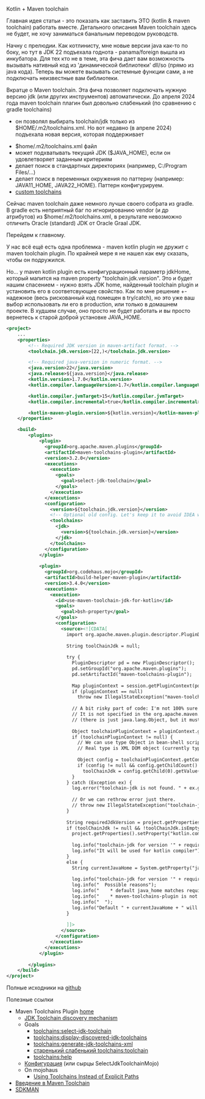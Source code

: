 
Kotlin + Maven toolchain

Главная идея статьи - это показать как заставить ЭТО (kotlin & maven toolchain) работать вместе.
Детального описания Maven toolchain здесь не будет, не хочу заниматься банальным переводом руководств.

Начну с прелюдии.
 Как котлинисту, мне новые версии java как-то по боку, но тут в JDK 22 подъехала годнота - panama/foreign вышла из инкубатора.
 Для тех кто не в теме, эта фича дает вам возможность вызывать нативный код из 'динамической библиотеки' dll/so (прямо из java кода).
 Теперь вы можете вызывать системные функции сами, а не подключать неизвестные вам библиотеки.

Вкратце о Maven toolchain.
Эта фича позволяет подключать нужную версию jdk (или других инструментов) автоматически.
 До апреля 2024 года maven toolchain плагин был довольно слабенький (по сравнению с gradle toolchains)
 - он позволял выбирать toolchain/jdk только из $HOME/.m2/toolchains.xml.
Но вот недавно (в апреле 2024) подъехала новая версия, которая поддерживает
 * $home/.m2/toolchains.xml файл
 * может подхватывать текущий JDK ($JAVA_HOME), если он удовлетворяет заданным критериям
 * делает поиск в стандартных директориях (например, C:/Program Files/...)
 * делает поиск в переменных окружения по паттерну (например: JAVA11_HOME, JAVA22_HOME). Паттерн конфигурируем.
 * [custom toolchains](https://maven.apache.org/plugins/maven-toolchains-plugin/toolchains/custom.html)

Сейчас maven toolchain даже немного лучше своего собрата из gradle.
 В gradle есть неприятный баг по игнорированию vendor (и др атрибутов) из $home/.m2/toolchains.xml,
 в результате невозможно отличить Oracle (standard) JDK от Oracle Graal JDK.


Перейдем к главному.

У нас всё ещё есть одна проблемка - maven kotlin plugin не дружит с maven toolchain plugin.
 По крайней мере я не нашел как ему сказать, чтобы он подружился. 

Но... у maven kotlin plugin есть конфигурационный параметр jdkHome, который мапится на maven property "toolchain.jdk.version".
 Это и будет нашим спасением - нужно взять JDK home, найденный toolchain plugin и установить его в соответсвующее свойство.
 Как по мне решение +- надежное (весь рискованный код помещен в try/catch), но это уже ваш выбор использовать ли его в production,
 или только в домашнем проекте. В худшем случае, оно просто не будет работать и вы просто вернетесь к старой доброй установке JAVA_HOME.


```xml
<project>
    ...
    <properties>
        <!-- Required JDK version in maven-artifact format. -->
        <toolchain.jdk.version>[22,)</toolchain.jdk.version>

        <!-- Required java-version in numeric format. -->
        <java.version>22</java.version>
        <java.release>${java.version}</java.release>
        <kotlin.version>1.7.0</kotlin.version>
        <kotlin.compiler.languageVersion>1.7</kotlin.compiler.languageVersion>

        <kotlin.compiler.jvmTarget>15</kotlin.compiler.jvmTarget>
        <kotlin.compiler.incremental>true</kotlin.compiler.incremental>

        <kotlin-maven-plugin.version>${kotlin.version}</kotlin-maven-plugin.version>
    </properties>

    <build>
        <plugins>
            <plugin>
              <groupId>org.apache.maven.plugins</groupId>
              <artifactId>maven-toolchains-plugin</artifactId>
              <version>3.2.0</version>
              <executions>
                <execution>
                  <goals>
                    <goal>select-jdk-toolchain</goal>
                  </goals>
                </execution>
              </executions>
              <configuration>
                <version>${toolchain.jdk.version}</version>
                <!-- Optional old config. Let's keep it to avoid IDEA warning. -->
                <toolchains>
                  <jdk>
                    <version>${toolchain.jdk.version}</version>
                  </jdk>
                </toolchains>
              </configuration>
            </plugin>
            
            <plugin>
              <groupId>org.codehaus.mojo</groupId>
              <artifactId>build-helper-maven-plugin</artifactId>
              <version>3.4.0</version>
              <executions>
                <execution>
                  <id>use-maven-toolchain-jdk-for-kotlin</id>
                  <goals>
                    <goal>bsh-property</goal>
                  </goals>
                  <configuration>
                    <source><![CDATA[
                      import org.apache.maven.plugin.descriptor.PluginDescriptor;
            
                      String toolChainJdk = null;
            
                      try {
                        PluginDescriptor pd = new PluginDescriptor();
                        pd.setGroupId("org.apache.maven.plugins");
                        pd.setArtifactId("maven-toolchains-plugin");
            
                        Map pluginContext = session.getPluginContext(pd, project);
                        if (pluginContext == null)
                          throw new IllegalStateException("maven-toolchains-plugin plugin context is not found. Probably it is not set up.");
            
                        // A bit risky part of code: I'm not 100% sure that this class will be used in the future.
                        // It is not specified in the org.apache.maven.model.ConfigurationContainer
                        // (there is just java.lang.Object, but it must be some DOM)
            
                        Object toolchainPluginContext = pluginContext.get("toolchain-jdk");
                        if (toolchainPluginContext != null) {
                          // We can use type Object in bean-shell script instead of Xpp3Dom.
                          // Real type is XML DOM object (currently type is org.codehaus.plexus.util.xml.Xpp3Dom class)
            
                          Object config = toolchainPluginContext.getConfiguration();
                          if (config != null && config.getChildCount() > 0)
                            toolChainJdk = config.getChild(0).getValue().trim();
                        }
                      } catch (Exception ex) {
                        log.error("toolchain-jdk is not found. " + ex.getMessage(), ex);
            
                        // Or we can rethrow error just there.
                        // throw new IllegalStateException("toolchain-jdk is not found.", ex);
                      }
            
                      String requiredJdkVersion = project.getProperties().getProperty("toolchain.jdk.version");
                      if (toolChainJdk != null && !toolChainJdk.isEmpty()) {
                        project.getProperties().setProperty("kotlin.compiler.jdkHome", toolChainJdk);
            
                        log.info("toolchain-jdk for version '" + requiredJdkVersion + "' is " + toolChainJdk);
                        log.info("It will be used for kotlin compiler");
                      }
                      else {
                        String currentJavaHome = System.getProperty("java.home");
            
                        log.info("toolchain-jdk for version '" + requiredJdkVersion + "' is not found.");
                        log.info("  Possible reasons");
                        log.info("    * default java_home matches required java version ");
                        log.info("    * maven-toolchains-plugin is not configured properly");
                        log.info("  ");
                        log.info("Default " + currentJavaHome + " will be used.");
                      }
            
                      ]]>
                    </source>
                  </configuration>
                </execution>
              </executions>
            </plugin>
        
        </plugins>
    </build>
</project>
```

Полные исходники на [github](https://github.com/odisseylm/kotlin-with-maven-toolchain)

Полезные ссылки
 * Maven Toolchains Plugin [home](https://maven.apache.org/plugins/maven-toolchains-plugin/)
   * [JDK Toolchain discovery mechanism](https://maven.apache.org/plugins/maven-toolchains-plugin/toolchains/jdk-discovery.html)
   * Goals
     * [toolchains:select-jdk-toolchain](https://maven.apache.org/plugins/maven-toolchains-plugin/select-jdk-toolchain-mojo.html)
     * [toolchains:display-discovered-jdk-toolchains](https://maven.apache.org/plugins/maven-toolchains-plugin/display-discovered-jdk-toolchains-mojo.html)
     * [toolchains:generate-jdk-toolchains-xml](https://maven.apache.org/plugins/maven-toolchains-plugin/generate-jdk-toolchains-xml-mojo.html)
     * [старенький слабенький toolchains:toolchain](https://maven.apache.org/plugins/maven-toolchains-plugin/toolchain-mojo.html)
     * [toolchains:help](https://maven.apache.org/plugins/maven-toolchains-plugin/help-mojo.html)
   * [Конфигурация](https://maven.apache.org/plugins-archives/maven-toolchains-plugin-LATEST/select-jdk-toolchain-mojo.html) (или сырцы SelectJdkToolchainMojo)
   * On mojohaus
     * [Using Toolchains Instead of Explicit Paths](https://www.mojohaus.org/exec-maven-plugin/examples/example-exec-using-toolchains.html)
 * [Введение в Maven Toolchain](https://habr.com/ru/articles/647831/)
 * [SDKMAN](https://sdkman.io/)
